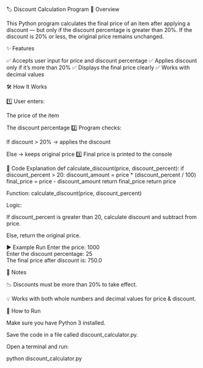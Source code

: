 🏷️ Discount Calculation Program
📌 Overview

This Python program calculates the final price of an item after applying a discount — but only if the discount percentage is greater than 20%.
If the discount is 20% or less, the original price remains unchanged.

✨ Features

✅ Accepts user input for price and discount percentage
✅ Applies discount only if it’s more than 20%
✅ Displays the final price clearly
✅ Works with decimal values

🛠 How It Works

1️⃣ User enters:

The price of the item

The discount percentage
2️⃣ Program checks:

If discount > 20% → applies the discount

Else → keeps original price
3️⃣ Final price is printed to the console

🧩 Code Explanation
def calculate_discount(price, discount_percent):
    if discount_percent > 20:
        discount_amount = price * (discount_percent / 100)
        final_price = price - discount_amount
        return final_price
    return price


Function: calculate_discount(price, discount_percent)

Logic:

If discount_percent is greater than 20, calculate discount and subtract from price.

Else, return the original price.

▶️ Example Run
Enter the price: 1000  
Enter the discount percentage: 25  
The final price after discount is: 750.0

📌 Notes

📉 Discounts must be more than 20% to take effect.

💡 Works with both whole numbers and decimal values for price & discount.

📂 How to Run

Make sure you have Python 3 installed.

Save the code in a file called discount_calculator.py.

Open a terminal and run:

python discount_calculator.py